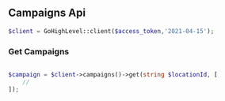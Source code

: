 ## Campaigns Api

```php
$client = GoHighLevel::client($access_token,'2021-04-15');
```

### Get Campaigns
```php

$campaign = $client->campaigns()->get(string $locationId, [
    //
]);
```